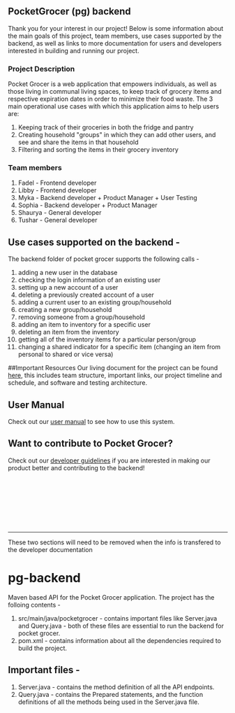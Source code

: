 ## PocketGrocer (pg) backend
Thank you for your interest in our project! Below is some information about the main goals of this project, team members, use cases supported by the backend, as well as links to more documentation for users and developers interested in building and running our project.

### Project Description
Pocket Grocer is a web application that empowers individuals, as well as those living in communal living spaces, to keep
track of grocery items and respective expiration dates in order to minimize their food waste. The 3 main operational use 
cases with which this application aims to help users are:
1. Keeping track of their groceries in both the fridge and pantry
2. Creating household "groups" in which they can add other users, and see and share the items in that household
3. Filtering and sorting the items in their grocery inventory

### Team members
1. Fadel - Frontend developer
2. Libby - Frontend developer
3. Myka - Backend developer + Product Manager + User Testing
4. Sophia - Backend developer + Product Manager 
5. Shaurya - General developer
6. Tushar - General developer


## Use cases supported on the backend - 
The backend folder of pocket grocer supports the following calls - 
1. adding a new user in the database
2. checking the login information of an existing user
3. setting up a new account of a user
4. deleting a previously created account of a user
5. adding a current user to an existing group/household
6. creating a new group/household
7. removing someone from a group/household
8. adding an item to inventory for a specific user
9. deleting an item from the inventory
10. getting all of the inventory items for a particular person/group
11. changing a shared indicator for a specific item (changing an item from personal to shared or vice versa)

##Important Resources
Our living document for the project can be found [here](https://docs.google.com/document/d/1yg2FRVRyhSzLMlVMepN6VLLvRP-tTFmFE2k0kkcl2Sc/edit#), this
includes team structure, important links, our project timeline and schedule, and software and testing architecture.

## User Manual
Check out our [user manual](UserDocumentation.md) to see how to use this system.

## Want to contribute to Pocket Grocer?
Check out our [developer guidelines](DeveloperDocumentation.md) if you are interested in making our product better and contributing to the backend!

&nbsp;

&nbsp;

&nbsp;

&nbsp;
***************************************************

These two sections will need to be removed when the info is transfered to the developer documentation
# pg-backend
Maven based API for the Pocket Grocer application. The project has the folloing contents - 
1. src/main/java/pocketgrocer - contains important files like Server.java and Query.java - both of these files are essential to run the backend for pocket grocer.
2. pom.xml - contains information about all the dependencies required to build the project. 

## Important files - 
1. Server.java - contains the method definition of all the API endpoints.
2. Query.java - contains the Prepared statements, and the function definitions of all the methods being used in the Server.java file.
